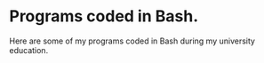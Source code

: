 # Programs coded in Bash.

Here are some of my programs coded in Bash during my university education.
